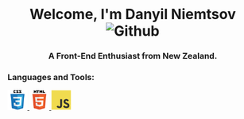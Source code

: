 <img src="https://www.canva.com/design/DAFvObtd-2A/VNFVzDi2iniCHTck0GnwKQ/view?utm_content=DAFvObtd-2A&utm_campaign=designshare&utm_medium=link&utm_source=publishsharelink" alt="">
<h1 align="center">Welcome, I'm Danyil Niemtsov
    <img
      src="https://icones.pro/wp-content/uploads/2021/06/icone-github-grise.png"
      alt="Github"
      style=" width: 2.8%;"
    />
  </a></h1>
<h3 align="center">A Front-End Enthusiast from New Zealand.</h3>


  


<h3 align="left">Languages and Tools:</h3>
<p align="left"> <a href="https://www.w3schools.com/css/" target="_blank" rel="noreferrer"> <img src="https://raw.githubusercontent.com/devicons/devicon/master/icons/css3/css3-original-wordmark.svg" alt="css3" width="40" height="40"/> </a> <a href="https://www.w3.org/html/" target="_blank" rel="noreferrer"> <img src="https://raw.githubusercontent.com/devicons/devicon/master/icons/html5/html5-original-wordmark.svg" alt="html5" width="40" height="40"/> </a> <a href="https://developer.mozilla.org/en-US/docs/Web/JavaScript" target="_blank" rel="noreferrer"> <img src="https://raw.githubusercontent.com/devicons/devicon/master/icons/javascript/javascript-original.svg" alt="javascript" width="40" height="40"/> </a> </p>
